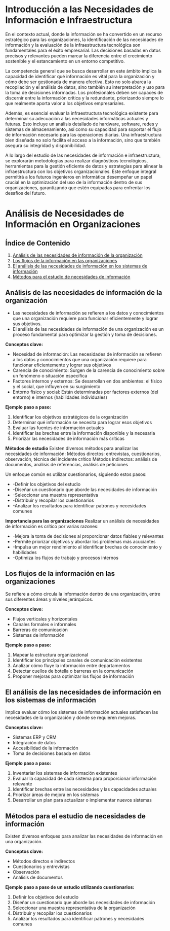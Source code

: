 
# Introducción a las Necesidades de Información e Infraestructura

En el contexto actual, donde la información se ha convertido en un recurso estratégico para las organizaciones, la identificación de las necesidades de información y la evaluación de la infraestructura tecnológica son fundamentales para el éxito empresarial. Las decisiones basadas en datos precisos y relevantes pueden marcar la diferencia entre el crecimiento sostenible y el estancamiento en un entorno competitivo.

La competencia general que se busca desarrollar en este ámbito implica la capacidad de identificar qué información es vital para la organización y cómo debe ser gestionada de manera efectiva. Esto no solo abarca la recopilación y el análisis de datos, sino también su interpretación y uso para la toma de decisiones informadas. Los profesionales deben ser capaces de discernir entre la información crítica y la redundante, priorizando siempre lo que realmente aporta valor a los objetivos empresariales.

Además, es esencial evaluar la infraestructura tecnológica existente para determinar su adecuación a las necesidades informáticas actuales y futuras. Esto incluye un análisis detallado de hardware, software, redes y sistemas de almacenamiento, así como su capacidad para soportar el flujo de información necesario para las operaciones diarias. Una infraestructura bien diseñada no solo facilita el acceso a la información, sino que también asegura su integridad y disponibilidad.

A lo largo del estudio de las necesidades de información e infraestructura, se explorarán metodologías para realizar diagnósticos tecnológicos, herramientas para la gestión eficiente de datos y estrategias para alinear la infraestructura con los objetivos organizacionales. Este enfoque integral permitirá a los futuros ingenieros en informática desempeñar un papel crucial en la optimización del uso de la información dentro de sus organizaciones, garantizando que estén equipadas para enfrentar los desafíos del futuro.

# Análisis de Necesidades de Información en Organizaciones

## Índice de Contenido
1. [Análisis de las necesidades de información de la organización](#análisis-de-las-necesidades-de-información-de-la-organización)
2. [Los flujos de la información en las organizaciones](#los-flujos-de-la-información-en-las-organizaciones)
3. [El análisis de las necesidades de información en los sistemas de información](#el-análisis-de-las-necesidades-de-información-en-los-sistemas-de-información)
4. [Métodos para el estudio de necesidades de información](#métodos-para-el-estudio-de-necesidades-de-información)

## Análisis de las necesidades de información de la organización

* Las necesidades de información se refieren a los datos y conocimientos que una organización requiere para funcionar eficientemente y lograr sus objetivos.
* El análisis de las necesidades de información de una organización es un proceso fundamental para optimizar la gestión y toma de decisiones.

**Conceptos clave:**
- Necesidad de información: Las necesidades de información se refieren a los datos y conocimientos que una organización requiere para funcionar eficientemente y lograr sus objetivos
- Carencia de conocimiento: Surgen de la carencia de conocimiento sobre un fenómeno o situación específica 
- Factores internos y externos: Se desarrollan en dos ambientes: el físico y el social, que influyen en su surgimiento
- Entorno físico y social: Están determinadas por factores externos (del entorno) e internos (habilidades individuales)

**Ejemplo paso a paso:**
1. Identificar los objetivos estratégicos de la organización
2. Determinar qué información se necesita para lograr esos objetivos
3. Evaluar las fuentes de información actuales 
4. Identificar las brechas entre la información disponible y la necesaria
5. Priorizar las necesidades de información más críticas

**Métodos de estudio**
Existen diversos métodos para analizar las necesidades de información:
Métodos directos: entrevistas, cuestionarios, observación, técnica del incidente crítico
Métodos indirectos: análisis de documentos, análisis de referencias, análisis de peticiones

Un enfoque común es utilizar cuestionarios, siguiendo estos pasos:
* -Definir los objetivos del estudio
* -Diseñar un cuestionario que aborde las necesidades de información
* -Seleccionar una muestra representativa
* -Distribuir y recopilar los cuestionarios
* -Analizar los resultados para identificar patrones y necesidades comunes

**Importancia para las organizaciones**
Realizar un análisis de necesidades de información es crítico por varias razones:
* -Mejora la toma de decisiones al proporcionar datos fiables y relevantes
* -Permite priorizar objetivos y abordar los problemas más acuciantes
* -Impulsa un mejor rendimiento al identificar brechas de conocimiento y habilidades
* -Optimiza los flujos de trabajo y procesos internos

## Los flujos de la información en las organizaciones

Se refiere a cómo circula la información dentro de una organización, entre sus diferentes áreas y niveles jerárquicos.

**Conceptos clave:**
- Flujos verticales y horizontales
- Canales formales e informales
- Barreras de comunicación
- Sistemas de información

**Ejemplo paso a paso:**
1. Mapear la estructura organizacional
2. Identificar los principales canales de comunicación existentes
3. Analizar cómo fluye la información entre departamentos
4. Detectar cuellos de botella o barreras en la comunicación
5. Proponer mejoras para optimizar los flujos de información

## El análisis de las necesidades de información en los sistemas de información

Implica evaluar cómo los sistemas de información actuales satisfacen las necesidades de la organización y dónde se requieren mejoras.

**Conceptos clave:**
- Sistemas ERP y CRM
- Integración de datos
- Accesibilidad de la información
- Toma de decisiones basada en datos

**Ejemplo paso a paso:**
1. Inventariar los sistemas de información existentes
2. Evaluar la capacidad de cada sistema para proporcionar información relevante
3. Identificar brechas entre las necesidades y las capacidades actuales
4. Priorizar áreas de mejora en los sistemas
5. Desarrollar un plan para actualizar o implementar nuevos sistemas

## Métodos para el estudio de necesidades de información

Existen diversos enfoques para analizar las necesidades de información en una organización.

**Conceptos clave:**
- Métodos directos e indirectos
- Cuestionarios y entrevistas
- Observación
- Análisis de documentos

**Ejemplo paso a paso de un estudio utilizando cuestionarios:**
1. Definir los objetivos del estudio
2. Diseñar un cuestionario que aborde las necesidades de información
3. Seleccionar una muestra representativa de la organización
4. Distribuir y recopilar los cuestionarios
5. Analizar los resultados para identificar patrones y necesidades comunes


